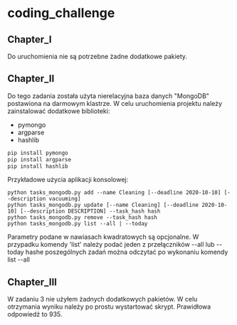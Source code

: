 # coding_challenge
## Chapter_I
Do uruchomienia nie są potrzebne żadne dodatkowe pakiety.
## Chapter_II
Do tego zadania została użyta nierelacyjna baza danych "MongoDB" postawiona na darmowym klastrze.
W celu uruchomienia projektu należy zainstalować dodatkowe biblioteki:
- pymongo
- argparse
- hashlib

```python
pip install pymongo
pip install argparse
pip install hashlib
```
Przykładowe użycia aplikacji konsolowej:

```script
python tasks_mongodb.py add --name Cleaning [--deadline 2020-10-10] [--description vacuuming]
python tasks_mongodb.py update [--name Cleaning] [--deadline 2020-10-10] [--description DESCRIPTION] --task_hash hash
python tasks_mongodb.py remove --task_hash hash
python tasks_mongodb.py list --all | --today
```
Parametry podane w nawiasach kwadratowych są opcjonalne.
W przypadku komendy 'list' należy podać jeden z przełączników --all lub --today
hashe poszególnych zadań można odczytać po wykonaniu komendy list --all


## Chapter_III
W zadaniu 3 nie użyłem żadnych dodatkowych pakietów. W celu otrzymania wyniku należy po prostu wystartować skrypt.
Prawidłowa odpowiedź to 935.
